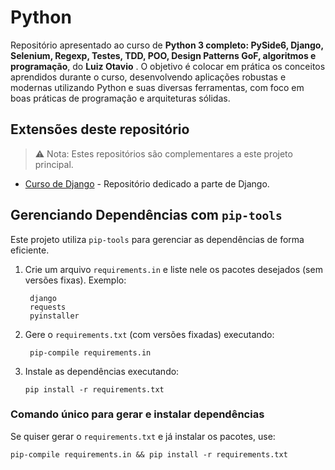 
# Python

Repositório apresentado ao curso de **Python 3 completo: PySide6, Django, Selenium, Regexp, Testes, TDD, POO, Design Patterns GoF, algoritmos e programação**, do **Luiz Otavio** . O objetivo é colocar em prática os conceitos aprendidos durante o curso, desenvolvendo aplicações robustas e modernas utilizando Python e suas diversas ferramentas, com foco em boas práticas de programação e arquiteturas sólidas.

## Extensões deste repositório

> ⚠️ Nota: Estes repositórios são complementares a este projeto principal.
* [Curso de Django](https://github.com/luisitcho/curso-django-otavio-2025) - Repositório dedicado a parte de Django.


## Gerenciando Dependências com ```pip-tools```

Este projeto utiliza ```pip-tools``` para gerenciar as dependências de forma eficiente.

1. Crie um arquivo ```requirements.in``` e liste nele os pacotes desejados (sem versões fixas). Exemplo:

   ```
    django
    requests
    pyinstaller
   ```
2. Gere o ```requirements.txt``` (com versões fixadas) executando:
   
   ```
    pip-compile requirements.in
   ```
3. Instale as dependências executando:

   ```
   pip install -r requirements.txt
   ```
### Comando único para gerar e instalar dependências

Se quiser gerar o ```requirements.txt``` e já instalar os pacotes, use:
```
pip-compile requirements.in && pip install -r requirements.txt
```
